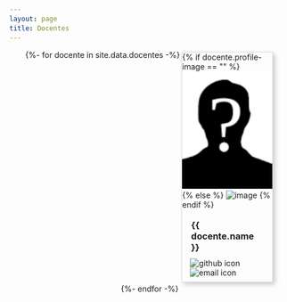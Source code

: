 ```yaml
---
layout: page
title: Docentes
---
```


<style>
.gallery {
  display: flex;
  flex-wrap: wrap;
  margin: 0;
  padding: 0;
  justify-content: center;
}

.card {
  border: 1px solid #dadada;
  box-shadow: 4px 4px 8px 0 rgba(0, 0, 0, 0.2);
  transition: 0.2s;
  margin: 3px;
  width: 32%;
  flex-direction: column;
}

.card h4 {
  padding: 2px;
  font-size: medium;
  margin: 8px 0;
}

.card:hover {
  box-shadow: 8px 8px 16px 0 rgba(0, 0, 0, 0.2);
}

.card .card-container {
  padding: 8px 14px;
}

.card .profile {
  width: 100%;
  height: 22vw;
  object-fit: cover;
}

a:link {
  text-decoration: none;
}

@media only screen and (max-width: 700px) {
  .card .profile {
    height: 40vw;
  }
}

@media only screen and (max-width: 500px) {
  .card {
    width: 70%;
  }
  .card .profile {
    height: 60vw;
  }
}

@media only screen and (max-width: 380px) {
  .card {
    width: 78%;
  }
  .card .profile {
    height: 80vw;
  }
}

{% for docente in site.data.docentes %}
  {%- if docente.offset -%}
    #{{docente.github}} > img {
      object-position: 50% {{docente.offset}};
    }
  {%- endif -%}
{% endfor %}
</style>
<div class="gallery">
{%- for docente in site.data.docentes -%}
  <div class="card" id="{{docente.github}}">
    {% if docente.profile-image == "" %}
    <img src="./assets/docentes/default.png" alt="image" class="profile"/>
    {% else %}
    <img src="{{docente.profile-image | relative_url }}" alt="image" class="profile"/>
    {% endif %}
    <div class="card-container">
      <h4>{{ docente.name }}</h4>
      <a href="https://github.com/{{docente.github}}" target="_blank">
        <img alt="github icon" width="22px" src="https://icongr.am/fontawesome/github.svg?size=128&color=7c7c7c" />
      </a>
      <a href="https://mail.google.com/mail/?view=cm&fs=1&to={{docente.email}}" target="_blank">
        <img alt="email icon" width="22px" src="https://icongr.am/clarity/email.svg?size=128&color=7c7c7c" />
      </a>
    </div>
  </div>
{%- endfor -%}
</div>
